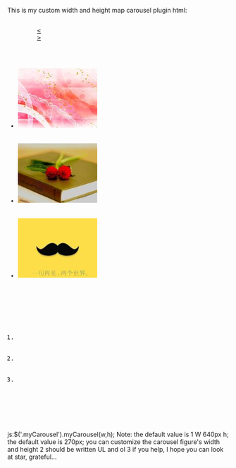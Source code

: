 This is my custom width and height map carousel plugin
html:
<pre>
<div class="myCarousel">
		<a href="javascript:;" class="prev">&lt;</a>
		<a href="javascript:;" class="next">&gt;</a>
		<ul class="myCarousel_content">
			<li class="on"><a href="#"><img src="img/1.jpg" /></a></li>
			<li><a href="#"><img src="img/2.jpg" /></a></li>
			<li><a href="#"><img src="img/3.jpg" /></a></li>
		</ul>
		<ol class="myCarousel_num">
			<li class="on"><a href="javascript:;"></a></li>
			<li><a href="javascript:;"></a></li>
			<li><a href="javascript:;"></a></li>
		</ol>
	</div>
</pre>
js:$('.myCarousel').myCarousel(w,h);
Note: the default value is 1 W 640px h; the default value is 270px; you can customize the carousel figure's width and height
2 should be written UL and ol
3 if you help, I hope you can look at star, grateful...	
